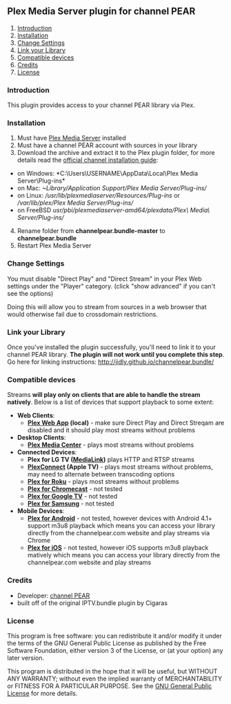 ## Plex Media Server plugin for channel PEAR ##

1. [Introduction][1]
2. [Installation][2]
3. [Change Settings][3]
4. [Link your Library][4]
5. [Compatible devices][5]
6. [Credits][6]
7. [License][7]

### Introduction ###
This plugin provides access to your channel PEAR library via Plex.

### Installation ###
1. Must have [Plex Media Server][GetPlex] installed
2. Must have a channel PEAR account with sources in your library
3. Download the archive and extract it to the Plex plugin folder, for more details read the [official channel installation guide](https://support.plex.tv/hc/en-us/articles/201187656-How-do-I-manually-install-a-channel-):
  * on Windows: *C:\Users\USERNAME\AppData\Local\Plex Media Server\Plug-ins\*
  * on Mac: *~Library/Application Support/Plex Media Server/Plug-ins/*
  * on Linux: */usr/lib/plexmediaserver/Resources/Plug-ins* or */var/lib/plex/Plex Media Server/Plug-ins/*
  * on FreeBSD *usr/pbi/plexmediaserver-amd64/plexdata/Plex\ Media\ Server/Plug-ins/*
4. Rename folder from **channelpear.bundle-master** to **channelpear.bundle**
5. Restart Plex Media Server

### Change Settings ###
You must disable "Direct Play" and "Direct Stream" in your Plex Web settings under the "Player" category. (click "show advanced" if you can't see the options)

Doing this will allow you to stream from sources in a web browser that would otherwise fail due to crossdomain restrictions.

### Link your Library ###
Once you've installed the plugin successfully, you'll need to link it to your channel PEAR library. **The plugin will not work until you complete this step**. Go here for linking instructions: http://jidly.github.io/channelpear.bundle/

### Compatible devices ###
Streams **will play only on clients that are able to handle the stream natively**. Below is a list of devices that support playback to some extent:

* **Web Clients**:
  * **[Plex Web App] (local)** - make sure Direct Play and Direct Streqam are disabled and it should play most streams without problems
* **Desktop Clients**:
  * **[Plex Media Center]** - plays most streams without problems
* **Connected Devices**:
  * **Plex for LG TV ([MediaLink])** plays HTTP and RTSP streams
  * **[PlexConnect](https://forums.plex.tv/index.php?/topic/69410-READ-BEFORE-POSTING) (Apple TV)** - plays most streams without problems, may need to alternate between transcoding options
  * **[Plex for Roku][GetPlex]** - plays most streams without problems
  * **[Plex for Chromecast][GetPlex]** - not tested
  * **[Plex for Google TV][GetPlex]** - not tested
  * **[Plex for Samsung][GetPlex]** - not tested
* **Mobile Devices**:
  * **[Plex for Android][GetPlex]** - not tested, however devices with Android 4.1+ support m3u8 playback which means you can access your library directly from the channelpear.com website and play streams via Chrome
  * **[Plex for iOS][GetPlex]** - not tested, however iOS supports m3u8 playback matively which means you can access your library directly from the channelpear.com website and play streams

### Credits ###
* Developer: [channel PEAR]
* built off of the original IPTV.bundle plugin by Cigaras

### License ###
This program is free software: you can redistribute it and/or modify it under the terms of the GNU General Public License as published by the Free Software Foundation, either version 3 of the License, or (at your option) any later version.

This program is distributed in the hope that it will be useful, but WITHOUT ANY WARRANTY; without even the implied warranty of MERCHANTABILITY or FITNESS FOR A PARTICULAR PURPOSE. See the [GNU General Public License](http://www.gnu.org/copyleft/gpl.html) for more details.

  [1]: #introduction "Introduction"
  [2]: #installation "Installation"
  [3]: #change-settings "Change Settings"
  [4]: #link-your-library "Link your Library"
  [5]: #compatible-devices "Compatible devices"
  [6]: #credits "Credits"
  [7]: #license "License"
  [channel PEAR]: https://channelpear.com/
  [IPTV]: http://en.wikipedia.org/wiki/IPTV
  [GetPlex]: https://www.plex.tv/downloads
  [Plex Web App]: https://support.plex.tv/hc/en-us/articles/200288666-Opening-Plex-Web-App
  [Plex Media Center]: https://support.plex.tv/hc/en-us/articles/201142378--Deprecated-Plex-Media-Center-Windows-OS-X
  [MediaLink]: http://www.plexapp.com/medialink
